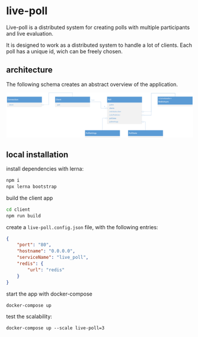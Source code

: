 # live-poll

Live-poll is a distributed system for creating polls with multiple participants and live evaluation.

It is designed to work as a distributed system to handle a lot of clients. Each poll has a unique id, wich can be freely chosen.

## architecture

The following schema creates an abstract overview of the application.

![UML schema](./schema-uml.png)

## local installation

install dependencies with lerna:
```sh
npm i
npx lerna bootstrap
```

build the client app

```sh
cd client
npm run build
```

create a `live-poll.config.json` file, with the following entries:

```json
{
    "port": "80",
    "hostname": "0.0.0.0",
    "serviceName": "live_poll",
    "redis": {
        "url": "redis"
    }
}
```

start the app with docker-compose

```
docker-compose up
```

test the scalability:

```
docker-compose up --scale live-poll=3
```

